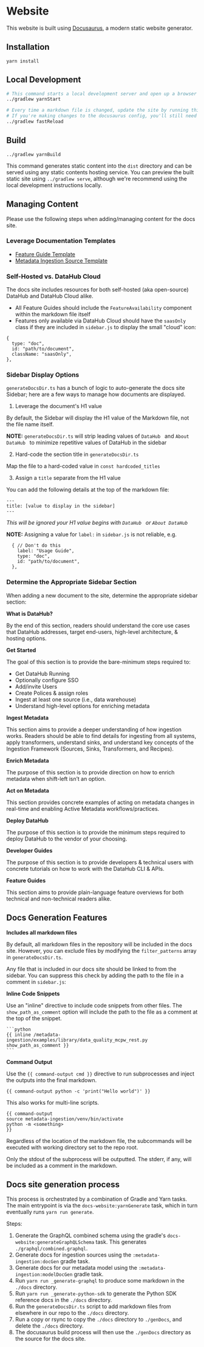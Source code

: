 # Website

This website is built using [Docusaurus](https://docusaurus.io/), a modern static website generator.

## Installation

```console
yarn install
```

## Local Development

```sh
# This command starts a local development server and open up a browser window.
../gradlew yarnStart

# Every time a markdown file is changed, update the site by running this in a separate terminal.
# If you're making changes to the docusaurus config, you'll still need to restart the server.
../gradlew fastReload
```

## Build

```console
../gradlew yarnBuild
```

This command generates static content into the `dist` directory and can be served using any static contents hosting service. You can preview the built static site using `../gradlew serve`, although we're recommend using the local development instructions locally.

## Managing Content

Please use the following steps when adding/managing content for the docs site.

### Leverage Documentation Templates

- [Feature Guide Template](../docs/_feature-guide-template.md)
- [Metadata Ingestion Source Template](../metadata-ingestion/source-docs-template.md)

### Self-Hosted vs. DataHub Cloud

The docs site includes resources for both self-hosted (aka open-source) DataHub and DataHub Cloud alike.

- All Feature Guides should include the `FeatureAvailability` component within the markdown file itself
- Features only available via DataHub Cloud should have the `saasOnly` class if they are included in `sidebar.js` to display the small "cloud" icon:

```
{
  type: "doc",
  id: "path/to/document",
  className: "saasOnly",
},
```

### Sidebar Display Options

`generateDocsDir.ts` has a bunch of logic to auto-generate the docs site Sidebar; here are a few ways to manage how documents are displayed.

1. Leverage the document's H1 value

By default, the Sidebar will display the H1 value of the Markdown file, not the file name itself.

**NOTE:** `generateDocsDir.ts` will strip leading values of `DataHub ` and `About DataHub ` to minimize repetitive values of DataHub in the sidebar

2. Hard-code the section title in `generateDocsDir.ts`

Map the file to a hard-coded value in `const hardcoded_titles`

3. Assign a `title` separate from the H1 value

You can add the following details at the top of the markdown file:

```
---
title: [value to display in the sidebar]
---
```

_This will be ignored your H1 value begins with `DataHub ` or `About DataHub `_

**NOTE:** Assigning a value for `label:` in `sidebar.js` is not reliable, e.g.

```
  { // Don't do this
    label: "Usage Guide",
    type: "doc",
    id: "path/to/document",
  },
```

### Determine the Appropriate Sidebar Section

When adding a new document to the site, determine the appropriate sidebar section:

**What is DataHub?**

By the end of this section, readers should understand the core use cases that DataHub addresses, target end-users, high-level architecture, & hosting options.

**Get Started**

The goal of this section is to provide the bare-minimum steps required to:

- Get DataHub Running
- Optionally configure SSO
- Add/invite Users
- Create Polices & assign roles
- Ingest at least one source (i.e., data warehouse)
- Understand high-level options for enriching metadata

**Ingest Metadata**

This section aims to provide a deeper understanding of how ingestion works. Readers should be able to find details for ingesting from all systems, apply transformers, understand sinks, and understand key concepts of the Ingestion Framework (Sources, Sinks, Transformers, and Recipes).

**Enrich Metadata**

The purpose of this section is to provide direction on how to enrich metadata when shift-left isn’t an option.

**Act on Metadata**

This section provides concrete examples of acting on metadata changes in real-time and enabling Active Metadata workflows/practices.

**Deploy DataHub**

The purpose of this section is to provide the minimum steps required to deploy DataHub to the vendor of your choosing.

**Developer Guides**

The purpose of this section is to provide developers & technical users with concrete tutorials on how to work with the DataHub CLI & APIs.

**Feature Guides**

This section aims to provide plain-language feature overviews for both technical and non-technical readers alike.

## Docs Generation Features

**Includes all markdown files**

By default, all markdown files in the repository will be included in the docs site.
However, you can exclude files by modifying the `filter_patterns` array in `generateDocsDir.ts`.

Any file that is included in our docs site should be linked to from the sidebar.
You can suppress this check by adding the path to the file in a comment in `sidebar.js`:

**Inline Code Snippets**

Use an "inline" directive to include code snippets from other files. The `show_path_as_comment` option will include the path to the file as a comment at the top of the snippet.

    ```python
    {{ inline /metadata-ingestion/examples/library/data_quality_mcpw_rest.py show_path_as_comment }}
    ```

**Command Output**

Use the `{{ command-output cmd }}` directive to run subprocesses and inject the outputs into the final markdown.

    {{ command-output python -c 'print("Hello world")' }}

This also works for multi-line scripts.

    {{ command-output
    source metadata-ingestion/venv/bin/activate
    python -m <something>
    }}

Regardless of the location of the markdown file, the subcommands will be executed with working directory set to the repo root.

Only the stdout of the subprocess will be outputted. The stderr, if any, will be included as a comment in the markdown.

## Docs site generation process

This process is orchestrated by a combination of Gradle and Yarn tasks. The main entrypoint is via the `docs-website:yarnGenerate` task, which in turn eventually runs `yarn run generate`.

Steps:

1. Generate the GraphQL combined schema using the gradle's `docs-website:generateGraphQLSchema` task. This generates `./graphql/combined.graphql`.
2. Generate docs for ingestion sources using the `:metadata-ingestion:docGen` gradle task.
3. Generate docs for our metadata model using the `:metadata-ingestion:modelDocGen` gradle task.
4. Run `yarn run _generate-graphql` to produce some markdown in the `./docs` directory.
5. Run `yarn run _generate-python-sdk` to generate the Python SDK reference docs in the `./docs` directory.
6. Run the `generateDocsDir.ts` script to add markdown files from elsewhere in our repo to the `./docs` directory.
7. Run a copy or rsync to copy the `./docs` directory to `./genDocs`, and delete the `./docs` directory.
8. The docusaurus build process will then use the `./genDocs` directory as the source for the docs site.

